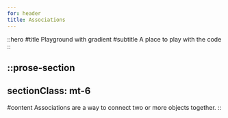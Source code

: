```yaml
---
for: header
title: Associations
---
```


::hero
#title
Playground with gradient
#subtitle
A place to play with the code
::

::prose-section
---
sectionClass: mt-6
---
#content
Associations are a way to connect two or more objects together.
::
